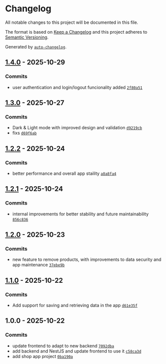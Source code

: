# Changelog

All notable changes to this project will be documented in this file.

The format is based on [Keep a Changelog](https://keepachangelog.com/en/1.0.0/)
and this project adheres to [Semantic Versioning](https://semver.org/spec/v2.0.0.html).

Generated by [`auto-changelog`](https://github.com/CookPete/auto-changelog).

## [1.4.0](https://github.com/ffernandes4750/shop-starting-project/compare/1.3.0...1.4.0) - 2025-10-29

### Commits

- user authentication and login/logout funcionality added [`2f80a51`](https://github.com/ffernandes4750/shop-starting-project/commit/2f80a51102ce236dc185989a518178b9a917d4dc)

## [1.3.0](https://github.com/ffernandes4750/shop-starting-project/compare/1.2.2...1.3.0) - 2025-10-27

### Commits

- Dark & Light mode with improved design and validation [`d9219cb`](https://github.com/ffernandes4750/shop-starting-project/commit/d9219cb265d5d626c241d12d19df48fd33e25d2c)
- fixs [`d69f6ab`](https://github.com/ffernandes4750/shop-starting-project/commit/d69f6ab7e91858cd8d1de743aa96215f9bf58343)

## [1.2.2](https://github.com/ffernandes4750/shop-starting-project/compare/1.2.1...1.2.2) - 2025-10-24

### Commits

- better performance and overall app staility [`a8a8fa4`](https://github.com/ffernandes4750/shop-starting-project/commit/a8a8fa47dc4d94a2bb7e92cde18fe22f11847629)

## [1.2.1](https://github.com/ffernandes4750/shop-starting-project/compare/1.2.0...1.2.1) - 2025-10-24

### Commits

- internal improvements for better stability and future maintainability [`856c836`](https://github.com/ffernandes4750/shop-starting-project/commit/856c836fdfb26eea0f93fb48a2cdfcd79ec5e19f)

## [1.2.0](https://github.com/ffernandes4750/shop-starting-project/compare/1.1.0...1.2.0) - 2025-10-23

### Commits

- new feature to remove products, with improvements to data security and app maintenance [`37ebe9b`](https://github.com/ffernandes4750/shop-starting-project/commit/37ebe9b0ae10a8b8331fb178bb61098b3a87d295)

## [1.1.0](https://github.com/ffernandes4750/shop-starting-project/compare/1.0.0...1.1.0) - 2025-10-22

### Commits

- Add support for saving and retrieving data in the app [`d61e35f`](https://github.com/ffernandes4750/shop-starting-project/commit/d61e35f36412ef02c388b0227587e2705a194e1d)

## 1.0.0 - 2025-10-22

### Commits

- update frontend to adapt to new backend [`7092dba`](https://github.com/ffernandes4750/shop-starting-project/commit/7092dba6823df22e425908f95c1b6fa78412d454)
- add backend and NestJS and update frontend to use it [`c58ca3d`](https://github.com/ffernandes4750/shop-starting-project/commit/c58ca3d4cf132870aa0cecf83b383e6797c07d26)
- add shop app project [`0ba190a`](https://github.com/ffernandes4750/shop-starting-project/commit/0ba190aeabe4faa11c78f2efd63ea3c3773db5b5)
